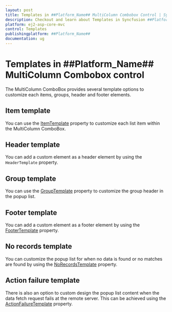 ```yaml
---
layout: post
title: Templates in ##Platform_Name## MultiColumn Combobox Control | Syncfusion
description: Checkout and learn about Templates in Syncfusion ##Platform_Name## MultiColumn Combobox control of Syncfusion Essential JS 2 and more.
platform: ej2-asp-core-mvc
control: Templates
publishingplatform: ##Platform_Name##
documentation: ug
---
```


# Templates in ##Platform_Name## MultiColumn Combobox control

The MultiColumn ComboBox provides several template options to customize each items, groups, header and footer elements.

## Item template

You can use the [ItemTemplate](https://help.syncfusion.com/cr/aspnetmvc-js2/Syncfusion.EJ2.MultiColumnComboBox.MultiColumnComboBox.html#Syncfusion_EJ2_MultiColumnComboBox_MultiColumnComboBox_ItemTemplate) property to customize each list item within the MultiColumn ComboBox.

## Header template

You can add a custom element as a header element by using the `HeaderTemplate` property.

## Group template

You can use the [GroupTemplate](https://help.syncfusion.com/cr/aspnetmvc-js2/Syncfusion.EJ2.MultiColumnComboBox.MultiColumnComboBox.html#Syncfusion_EJ2_MultiColumnComboBox_MultiColumnComboBox_GroupTemplate) property to customize the group header in the popup list.

## Footer template

You can add a custom element as a footer element by using the [FooterTemplate](https://help.syncfusion.com/cr/aspnetmvc-js2/Syncfusion.EJ2.MultiColumnComboBox.MultiColumnComboBox.html#Syncfusion_EJ2_MultiColumnComboBox_MultiColumnComboBox_FooterTemplate) property.

## No records template

You can customize the popup list for when no data is found or no matches are found by using the [NoRecordsTemplate](https://help.syncfusion.com/cr/aspnetmvc-js2/Syncfusion.EJ2.MultiColumnComboBox.MultiColumnComboBox.html#Syncfusion_EJ2_MultiColumnComboBox_MultiColumnComboBox_NoRecordsTemplate) property.

## Action failure template

There is also an option to custom design the popup list content when the data fetch request fails at the remote server. This can be achieved using the [ActionFailureTemplate](https://help.syncfusion.com/cr/aspnetmvc-js2/Syncfusion.EJ2.MultiColumnComboBox.MultiColumnComboBox.html#Syncfusion_EJ2_MultiColumnComboBox_MultiColumnComboBox_ActionFailureTemplate) property.